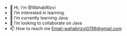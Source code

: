 - 👋 Hi, I’m @WahabRizvi
- 👀 I’m interested in learning.
- 🌱 I’m currently learning Java
- 💞️ I’m looking to collaborate on Java
- 📫 How to reach me Email-wahabrizvi0786@gmail.com

<!---
WahabRizvi0786/WahabRizvi0786 is a ✨ special ✨ repository because its `README.md` (this file) appears on your GitHub profile.
You can click the Preview link to take a look at your changes.
--->
